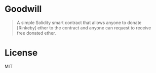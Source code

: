 # Goodwill

> A simple Solidity smart contract that allows anyone to donate [Rinkeby] ether to the contract and anyone can request to receive free donated ether.

# License

MIT

